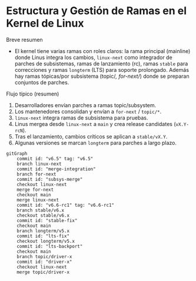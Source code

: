 # Estructura y Gestión de Ramas en el Kernel de Linux

Breve resumen
- El kernel tiene varias ramas con roles claros: la rama principal (mainline) donde Linus integra los cambios, `linux-next` como integrador de parches de subsistemas, ramas de lanzamiento (rc), ramas `stable` para correcciones y ramas `longterm` (LTS) para soporte prolongado. Además hay ramas tópicas/por subsistema (topic/*, for-next/*) donde se preparan conjuntos de parches.

Flujo típico (resumen)
1. Desarrolladores envían parches a ramas topic/subsystem.
2. Los mantenedores consolidan y envían a `for-next` / `topic/*`.
3. `linux-next` integra ramas de subsistema para pruebas.
4. Linus mergea desde `linux-next` a `main` y crea release candidates (`vX.Y-rcN`).
5. Tras el lanzamiento, cambios críticos se aplican a `stable/vX.Y`.
6. Algunas versiones se marcan `longterm` para parches a largo plazo.

```mermaid
gitGraph
    commit id: "v6.5" tag: "v6.5"
    branch linux-next
    commit id: "merge-integration"
    branch for-next
    commit id: "subsys-merge"
    checkout linux-next
    merge for-next
    checkout main
    merge linux-next
    commit id: "v6.6-rc1" tag: "v6.6-rc1"
    branch stable/v6.x
    checkout stable/v6.x
    commit id: "stable-fix"
    checkout main
    branch longterm/v5.x
    commit id: "lts-fix"
    checkout longterm/v5.x
    commit id: "lts-backport"
    checkout main
    branch topic/driver-x
    commit id: "driver-x"
    checkout linux-next
    merge topic/driver-x
```